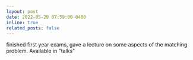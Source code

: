 ```yaml
---
layout: post
date: 2022-05-20 07:59:00-0400
inline: true
related_posts: false
---
```


finished first year exams, gave a lecture on some aspects of the matching problem. Available in "talks"